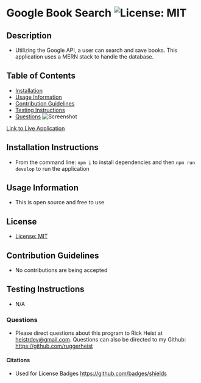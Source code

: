 # Google Book Search ![License: MIT](https://img.shields.io/badge/License-MIT-yellow.svg)
## Description
  - Utilizing the Google API, a user can search and save books. This application uses a MERN stack to handle the database.
## Table of Contents
  - [Installation](#installation-instructions)
  - [Usage Information](#usage-information)
  - [Contribution Guidelines](#contribution-guidelines)
  - [Testing Instructions](#testing-instructions)
  - [Questions](#questions)
![Screenshot](https://i.imgur.com/vNqOPQM.png)

[Link to Live Application](https://googbooksearch-4219128045aa.herokuapp.com/)
## Installation Instructions
  - From the command line: ```npm i``` to install dependencies and then ```npm run develop``` to run the application
## Usage Information
  - This is open source and free to use  
## License
  - [License: MIT](https://opensource.org/licenses/MIT)
## Contribution Guidelines
  - No contributions are being accepted
## Testing Instructions
  - N/A
### Questions
  - Please direct questions about this program to Rick Heist at heistrdev@gmail.com. Questions can also be directed to my Github: https://github.com/ruggerheist
#### Citations
  - Used for License Badges https://github.com/badges/shields
